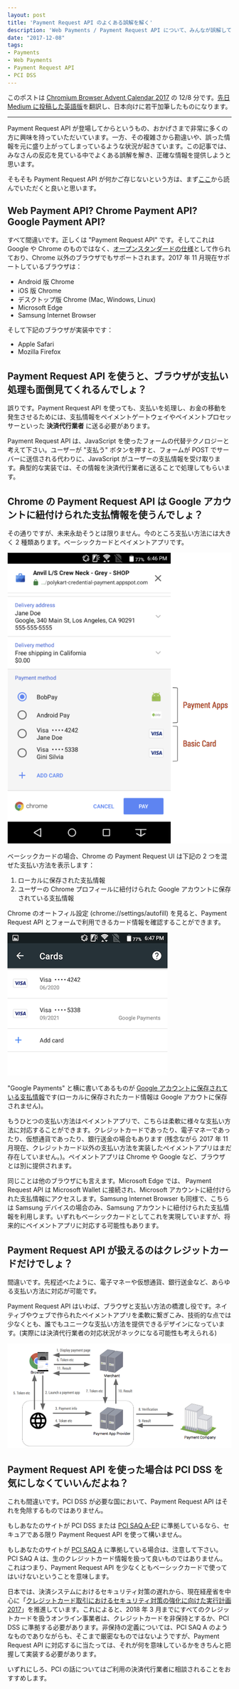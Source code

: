 ```yaml
---
layout: post
title: 'Payment Request API のよくある誤解を解く'
description: 'Web Payments / Payment Request API について、みんなが誤解しているところをはっきりさせます'
date: "2017-12-08"
tags:
- Payments
- Web Payments
- Payment Request API
- PCI DSS
---
```

このポストは [Chromium Browser Advent Calendar
2017](https://qiita.com/advent-calendar/2017/chromium) の 12/8 分です。[先日 Medium
に投稿した英語版](https://medium.com/dev-channel/addressing-common-misconceptions-about-the-payment-request-api-4d0db51dae75)を翻訳し、日本向けに若干加筆したものになります。

-----

Payment Request API が登場してからというもの、おかげさまで非常に多くの方に興味を持っていただいています。一方、その複雑さから勘違いや、誤った情報を元に盛り上がってしまっているような状況が起きています。この記事では、みなさんの反応を見ている中でよくある誤解を解き、正確な情報を提供しようと思います。

そもそも Payment Request API が何かご存じないという方は、まず[ここ](/2017/07/conversion-api.html)から読んでいただくと良いと思います。
<!-- excerpt -->

## Web Payment API? Chrome Payment API? Google Payment API?
すべて間違いです。正しくは "Payment Request API" です。そしてこれは Google や Chrome
のものではなく、[オープンスタンダードの仕様](https://www.w3.org/TR/payment-request/)として作られており、Chrome
以外のブラウザでもサポートされます。2017 年 11 月現在サポートしているブラウザは：

* Android 版 Chrome
* iOS 版 Chrome
* デスクトップ版 Chrome (Mac, Windows, Linux)
* Microsoft Edge
* Samsung Internet Browser

そして下記のブラウザが実装中です：

* Apple Safari
* Mozilla Firefox

## Payment Request API を使うと、ブラウザが支払い処理も面倒見てくれるんでしょ？
誤りです。Payment Request API
を使っても、支払いを処理し、お金の移動を発生させるためには、支払情報をペイメントゲートウェイやペイメントプロセッサーといった **決済代行業者**
に送る必要があります。

Payment Request API は、JavaScript を使ったフォームの代替テクノロジーと考えて下さい。ユーザーが "支払う"
ボタンを押すと、フォームが POST でサーバーに送信される代わりに、JavaScript
がユーザーの支払情報を受け取ります。典型的な実装では、その情報を決済代行業者に送ることで処理してもらいます。

## Chrome の Payment Request API は Google アカウントに紐付けられた支払情報を使うんでしょ？
その通りですが、未来永劫そうとは限りません。今のところ支払い方法には大きく 2 種類あります。ベーシックカードとペイメントアプリです。

![](/images/2017/payment_methods.png)

ベーシックカードの場合、Chrome の Payment Request UI は下記の 2 つを混ぜた支払い方法を表示します：

1. ローカルに保存された支払情報
2. ユーザーの Chrome プロフィールに紐付けられた Google アカウントに保存されている支払情報

Chrome のオートフィル設定 (chrome://settings/autofill) を見ると、Payment Request API
とフォームで利用できるカード情報を確認することができます。

![](/images/2017/autofill_cards.png)

"Google Payments" と横に書いてあるものが [Google
アカウントに保存されている支払情報](https://payments.google.com/)です(ローカルに保存されたカード情報は Google
アカウトに保存されません)。

もうひとつの支払い方法はペイメントアプリで、こちらは柔軟に様々な支払い方法に対応することができます。クレジットカードであったり、電子マネーであったり、仮想通貨であったり、銀行送金の場合もあります
(残念ながら 2017 年 11 月現在、クレジットカード以外の支払い方法を実装したペイメントアプリはまだ存在していません。)。ペイメントアプリは Chrome
や Google など、ブラウザとは別に提供されます。

同じことは他のブラウザにも言えます。Microsoft Edge では、 Payment Request API は Microsoft Wallet
に接続され、Microsoft アカウントに紐付けられた支払情報にアクセスします。Samsung Internet Browser も同様で、こちらは
Samsung デバイスの場合のみ、Samsung
アカウントに紐付けられた支払情報を利用します。いずれもベーシックカードとしてこれを実現していますが、将来的にペイメントアプリに対応する可能性もあります。

## Payment Request API が扱えるのはクレジットカードだけでしょ？
間違いです。先程述べたように、電子マネーや仮想通貨、銀行送金など、あらゆる支払い方法に対応が可能です。

Payment Request API
はいわば、ブラウザと支払い方法の橋渡し役です。ネイティブやウェブで作られたペイメントアプリを柔軟に繋ぎこみ、技術的な点では少なくとも、誰でもユニークな支払い方法を提供できるデザインになっています。(実際には決済代行業者の対応状況がネックになる可能性も考えられる)

![](/images/2017/payment_app.png)

## Payment Request API を使った場合は PCI DSS を気にしなくていいんだよね？
これも間違いです。PCI DSS が必要な国において、Payment Request API はそれを免除するものではありません。

もしあなたのサイトが PCI DSS または [PCI SAQ
A-EP](https://www.pcisecuritystandards.org/documents/PCI-DSS-v3_2-SAQ-A_EP.pdf)
に準拠しているなら、セキュアである限り Payment Request API を使って構いません。

もしあなたのサイトが [PCI SAQ
A](https://www.pcisecuritystandards.org/documents/PCI-DSS-v3_2-SAQ-A.pdf)
に準拠している場合は、注意して下さい。PCI SAQ A は、生のクレジットカード情報を扱って良いものではありません。これはつまり、Payment
Request API を少なくともベーシックカードで使ってはいけないということを意味します。

日本では、決済システムにおけるセキュリティ対策の遅れから、現在経産省を中心に「[クレジットカード取引におけるセキュリティ対策の強化に向けた実行計画2017](http://www.meti.go.jp/press/2016/03/20170308003/20170308003.html)」を推進しています。これによると、2018
年 3 月までにすべてのクレジットカードを扱うオンライン事業者は、クレジットカードを非保持とするか、PCI DSS
に準拠する必要があります。非保持の定義については、PCI SAQ A のようなものでありながらも、そこまで厳密なものではないようですが、Payment
Request API に対応するに当たっては、それが何を意味しているかをきちんと把握して実装する必要があります。

いずれにしろ、PCI の話についてはご利用の決済代行業者に相談されることをおすすめします。
